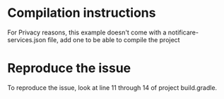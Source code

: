 # Compilation instructions
For Privacy reasons, this example doesn't come with a notificare-services.json file, add one to be able to compile the project

# Reproduce the issue
To reproduce the issue, look at line 11 through 14 of project build.gradle.
